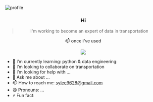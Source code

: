 ![profile](https://i.esdrop.com/d/f/Zv20u5csd3/e9PpjUmWb0.jpg)
<center>

###  Hi 
> I'm working to become an expert of data in transportation

📫 once i've used

<img src="https://img.shields.io/badge/Python-#3776AB?style=for-the-badge&logo=python&logoColor=blue">

</center>


- 🌱 I’m currently learning: python & data engineering
- 👯 I’m looking to collaborate on transportation
- 🤔 I’m looking for help with ...
- 💬 Ask me about ...
- 📫 How to reach me: sylee9628@gmail.com
- 😄 Pronouns: ...
- ⚡ Fun fact: 
